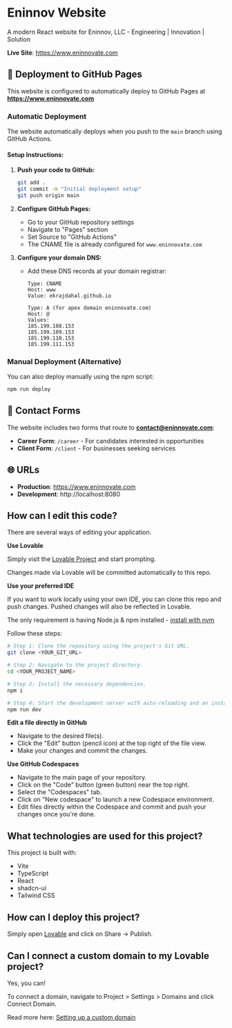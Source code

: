 # Eninnov Website

A modern React website for Eninnov, LLC - Engineering | Innovation | Solution

**Live Site**: https://www.eninnovate.com

## 🚀 Deployment to GitHub Pages

This website is configured to automatically deploy to GitHub Pages at **https://www.eninnovate.com**

### Automatic Deployment

The website automatically deploys when you push to the `main` branch using GitHub Actions.

#### Setup Instructions:

1. **Push your code to GitHub:**
   ```bash
   git add .
   git commit -m "Initial deployment setup"
   git push origin main
   ```

2. **Configure GitHub Pages:**
   - Go to your GitHub repository settings
   - Navigate to "Pages" section
   - Set Source to "GitHub Actions"
   - The CNAME file is already configured for `www.eninnovate.com`

3. **Configure your domain DNS:**
   - Add these DNS records at your domain registrar:
     ```
     Type: CNAME
     Host: www
     Value: ekrajdahal.github.io
     
     Type: A (for apex domain eninnovate.com)
     Host: @
     Values: 
     185.199.108.153
     185.199.109.153
     185.199.110.153
     185.199.111.153
     ```

### Manual Deployment (Alternative)

You can also deploy manually using the npm script:

```bash
npm run deploy
```

## 📧 Contact Forms

The website includes two forms that route to **contact@eninnovate.com**:

- **Career Form**: `/career` - For candidates interested in opportunities
- **Client Form**: `/client` - For businesses seeking services

## 🌐 URLs

- **Production**: https://www.eninnovate.com
- **Development**: http://localhost:8080

## How can I edit this code?

There are several ways of editing your application.

**Use Lovable**

Simply visit the [Lovable Project](https://lovable.dev/projects/bb8f7cbb-e76b-4f15-a2b1-4cee58507e6e) and start prompting.

Changes made via Lovable will be committed automatically to this repo.

**Use your preferred IDE**

If you want to work locally using your own IDE, you can clone this repo and push changes. Pushed changes will also be reflected in Lovable.

The only requirement is having Node.js & npm installed - [install with nvm](https://github.com/nvm-sh/nvm#installing-and-updating)

Follow these steps:

```sh
# Step 1: Clone the repository using the project's Git URL.
git clone <YOUR_GIT_URL>

# Step 2: Navigate to the project directory.
cd <YOUR_PROJECT_NAME>

# Step 3: Install the necessary dependencies.
npm i

# Step 4: Start the development server with auto-reloading and an instant preview.
npm run dev
```

**Edit a file directly in GitHub**

- Navigate to the desired file(s).
- Click the "Edit" button (pencil icon) at the top right of the file view.
- Make your changes and commit the changes.

**Use GitHub Codespaces**

- Navigate to the main page of your repository.
- Click on the "Code" button (green button) near the top right.
- Select the "Codespaces" tab.
- Click on "New codespace" to launch a new Codespace environment.
- Edit files directly within the Codespace and commit and push your changes once you're done.

## What technologies are used for this project?

This project is built with:

- Vite
- TypeScript
- React
- shadcn-ui
- Tailwind CSS

## How can I deploy this project?

Simply open [Lovable](https://lovable.dev/projects/bb8f7cbb-e76b-4f15-a2b1-4cee58507e6e) and click on Share -> Publish.

## Can I connect a custom domain to my Lovable project?

Yes, you can!

To connect a domain, navigate to Project > Settings > Domains and click Connect Domain.

Read more here: [Setting up a custom domain](https://docs.lovable.dev/tips-tricks/custom-domain#step-by-step-guide)

